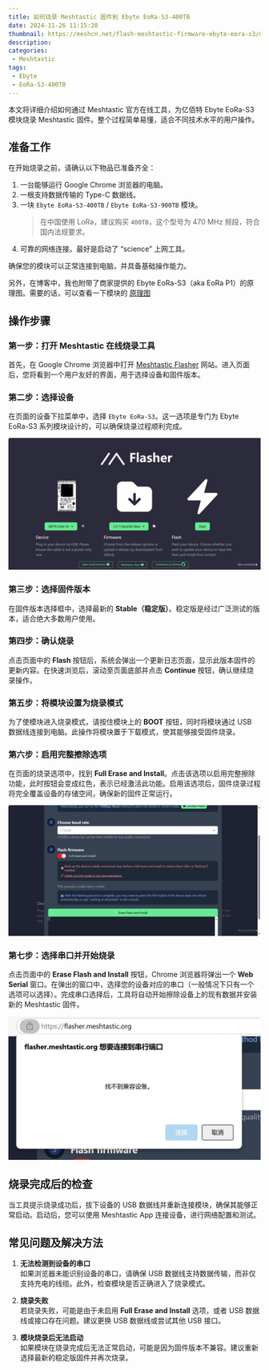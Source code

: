 ```yaml
---
title: 如何烧录 Meshtastic 固件到 Ebyte EoRa-S3-400TB
date: 2024-11-26 11:15:20
thumbnail: https://meshcn.net/flash-meshtastic-firmware-ebyte-eora-s3/meshtastic-flasher-screeenshot.webp
description: 
categories:
 - Meshtastic
tags:
 - Ebyte
 - EoRa-S3-400TB
---
```


本文将详细介绍如何通过 Meshtastic 官方在线工具，为亿佰特 Ebyte EoRa-S3 模块烧录 Meshtastic 固件。整个过程简单易懂，适合不同技术水平的用户操作。

## 准备工作

在开始烧录之前，请确认以下物品已准备齐全：
1. 一台能够运行 Google Chrome 浏览器的电脑。
2. 一根支持数据传输的 Type-C 数据线。
3. 一块 `Ebyte EoRa-S3-400TB` / `Ebyte EoRa-S3-900TB` 模块。
   > 在中国使用 LoRa，建议购买 `400TB`，这个型号为 470 MHz 频段，符合国内法规要求。
4. 可靠的网络连接。最好是启动了 “science” 上网工具。

确保您的模块可以正常连接到电脑，并具备基础操作能力。

另外，在博客中，我也附带了商家提供的 Ebyte EoRa-S3（aka EoRa P1）的原理图。需要的话，可以查看一下模块的 [原理图](./flash-meshtastic-firmware-ebyte-eora-s3/Ebyte-EoRa-PI-EoRa-S3-400TB-900TB-schematics-开发板原理图.pdf)

## 操作步骤

### 第一步：打开 Meshtastic 在线烧录工具

首先，在 Google Chrome 浏览器中打开 [Meshtastic Flasher](https://flasher.meshtastic.org/) 网站。进入页面后，您将看到一个用户友好的界面，用于选择设备和固件版本。

### 第二步：选择设备

在页面的设备下拉菜单中，选择 `Ebyte EoRa-S3`。这一选项是专门为 Ebyte EoRa-S3 系列模块设计的，可以确保烧录过程顺利完成。

![](./flash-meshtastic-firmware-ebyte-eora-s3/meshtastic-flasher-screeenshot.webp)

### 第三步：选择固件版本

在固件版本选择框中，选择最新的 **Stable（稳定版）**。稳定版是经过广泛测试的版本，适合绝大多数用户使用。

### 第四步：确认烧录

点击页面中的 **Flash** 按钮后，系统会弹出一个更新日志页面，显示此版本固件的更新内容。在快速浏览后，滚动至页面底部并点击 **Continue** 按钮，确认继续烧录操作。

### 第五步：将模块设置为烧录模式

为了使模块进入烧录模式，请按住模块上的 **BOOT** 按钮，同时将模块通过 USB 数据线连接到电脑。此操作将模块置于下载模式，使其能够接受固件烧录。

### 第六步：启用完整擦除选项

在页面的烧录选项中，找到 **Full Erase and Install**。点击该选项以启用完整擦除功能，此时按钮会变成红色，表示已经激活此功能。启用该选项后，固件烧录过程将完全覆盖设备的存储空间，确保新的固件正常运行。

![](./flash-meshtastic-firmware-ebyte-eora-s3/serial-flasher-screenshot-meshtastic.webp)

### 第七步：选择串口并开始烧录

点击页面中的 **Erase Flash and Install** 按钮，Chrome 浏览器将弹出一个 **Web Serial** 窗口。在弹出的窗口中，选择您的设备对应的串口（一般情况下只有一个选项可以选择）。完成串口选择后，工具将自动开始擦除设备上的现有数据并安装新的 Meshtastic 固件。

![](./flash-meshtastic-firmware-ebyte-eora-s3/prompt-web-serial-meshtastic.webp)

## 烧录完成后的检查

当工具提示烧录成功后，拔下设备的 USB 数据线并重新连接模块，确保其能够正常启动。启动后，您可以使用 Meshtastic App 连接设备，进行网络配置和测试。

## 常见问题及解决方法

1. **无法检测到设备的串口**  
如果浏览器未能识别设备的串口，请确保 USB 数据线支持数据传输，而非仅支持充电的线缆。此外，检查模块是否正确进入了烧录模式。

2. **烧录失败**  
若烧录失败，可能是由于未启用 **Full Erase and Install** 选项，或者 USB 数据线或接口存在问题。建议更换 USB 数据线或尝试其他 USB 接口。

3. **模块烧录后无法启动**  
如果模块在烧录完成后无法正常启动，可能是因为固件版本不兼容。建议重新选择最新的稳定版固件并再次烧录。